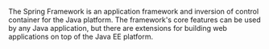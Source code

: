 The Spring Framework is an application framework and inversion of control container for the Java platform. The framework's core features can be used by any Java application, but there are extensions for building web applications on top of the Java EE platform.